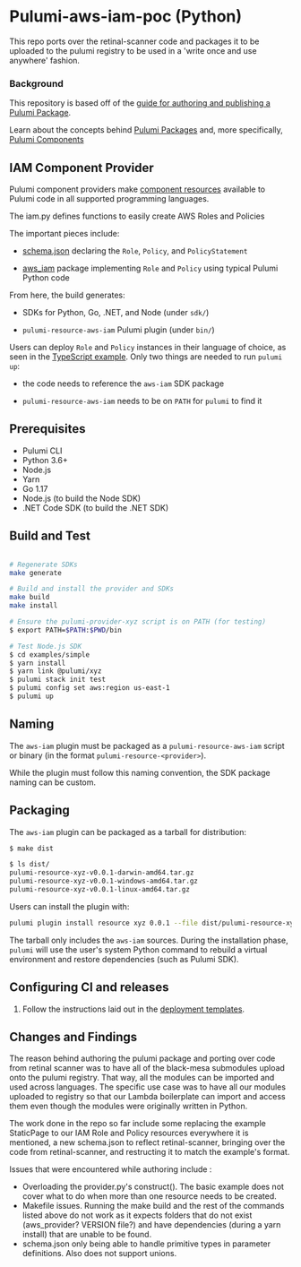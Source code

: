 # Pulumi-aws-iam-poc (Python)

This repo ports over the retinal-scanner code and packages it to be uploaded to the pulumi registry to be used in a 'write once and use anywhere' fashion. 

### Background
This repository is based off of the [guide for authoring and publishing a Pulumi Package](https://www.pulumi.com/docs/guides/pulumi-packages/how-to-author).

Learn about the concepts behind [Pulumi Packages](https://www.pulumi.com/docs/guides/pulumi-packages/#pulumi-packages) and, more specifically, [Pulumi Components](https://www.pulumi.com/docs/intro/concepts/resources/components/)

## IAM Component Provider

Pulumi component providers make
[component resources](https://www.pulumi.com/docs/intro/concepts/resources/#components)
available to Pulumi code in all supported programming languages.

The iam.py defines functions to easily create AWS Roles and Policies

The important pieces include:

- [schema.json](schema.json) declaring the `Role`, `Policy`, and `PolicyStatement`

- [aws_iam](provider/cmd/pulumi-resource-aws-iam/aws_iam/provider.py) package
  implementing `Role` and `Policy` using typical Pulumi Python code

From here, the build generates:

- SDKs for Python, Go, .NET, and Node (under `sdk/`)

- `pulumi-resource-aws-iam` Pulumi plugin (under `bin/`)

Users can deploy `Role` and `Policy` instances in their language of choice,
as seen in the [TypeScript example](examples/simple/index.ts). Only
two things are needed to run `pulumi up`:

- the code needs to reference the `aws-iam` SDK package

- `pulumi-resource-aws-iam` needs to be on `PATH` for `pulumi` to find it


## Prerequisites

- Pulumi CLI
- Python 3.6+
- Node.js
- Yarn
- Go 1.17
- Node.js (to build the Node SDK)
- .NET Code SDK (to build the .NET SDK)


## Build and Test

```bash

# Regenerate SDKs
make generate

# Build and install the provider and SDKs
make build
make install

# Ensure the pulumi-provider-xyz script is on PATH (for testing)
$ export PATH=$PATH:$PWD/bin

# Test Node.js SDK
$ cd examples/simple
$ yarn install
$ yarn link @pulumi/xyz
$ pulumi stack init test
$ pulumi config set aws:region us-east-1
$ pulumi up

```

## Naming

The `aws-iam` plugin must be packaged as a `pulumi-resource-aws-iam` script or
binary (in the format `pulumi-resource-<provider>`).

While the plugin must follow this naming convention, the SDK package
naming can be custom.

## Packaging

The `aws-iam` plugin can be packaged as a tarball for distribution:

```bash
$ make dist

$ ls dist/
pulumi-resource-xyz-v0.0.1-darwin-amd64.tar.gz
pulumi-resource-xyz-v0.0.1-windows-amd64.tar.gz
pulumi-resource-xyz-v0.0.1-linux-amd64.tar.gz
```

Users can install the plugin with:

```bash
pulumi plugin install resource xyz 0.0.1 --file dist/pulumi-resource-xyz-v0.0.1-darwin-amd64.tar.gz
```

The tarball only includes the `aws-iam` sources. During the
installation phase, `pulumi` will use the user's system Python command
to rebuild a virtual environment and restore dependencies (such as
Pulumi SDK).

## Configuring CI and releases

1. Follow the instructions laid out in the [deployment templates](./deployment-templates/README-DEPLOYMENT.md).

## Changes and Findings

The reason behind authoring the pulumi package and porting over code from retinal scanner was to have all of the black-mesa submodules upload onto the pulumi registry. That way, all the modules can be imported and used across languages. The specific use case was to have all our modules uploaded to registry so that our Lambda boilerplate can import and access them even though the modules were originally written in Python.

The work done in the repo so far include some replacing the example StaticPage to our IAM Role and Policy resources everywhere it is mentioned, a new schema.json to reflect retinal-scanner, bringing over the code from retinal-scanner, and restructing it to match the example's format.

Issues that were encountered while authoring include :
- Overloading the provider.py's construct(). The basic example does not cover what to do when more than one resource needs to be created.  
- Makefile issues. Running the make build and the rest of the commands listed above do not work as it expects folders that do not exist (aws_provider? VERSION file?) and have dependencies (during a yarn install) that are unable to be found.
- schema.json only being able to handle primitive types in parameter definitions. Also does not support unions.